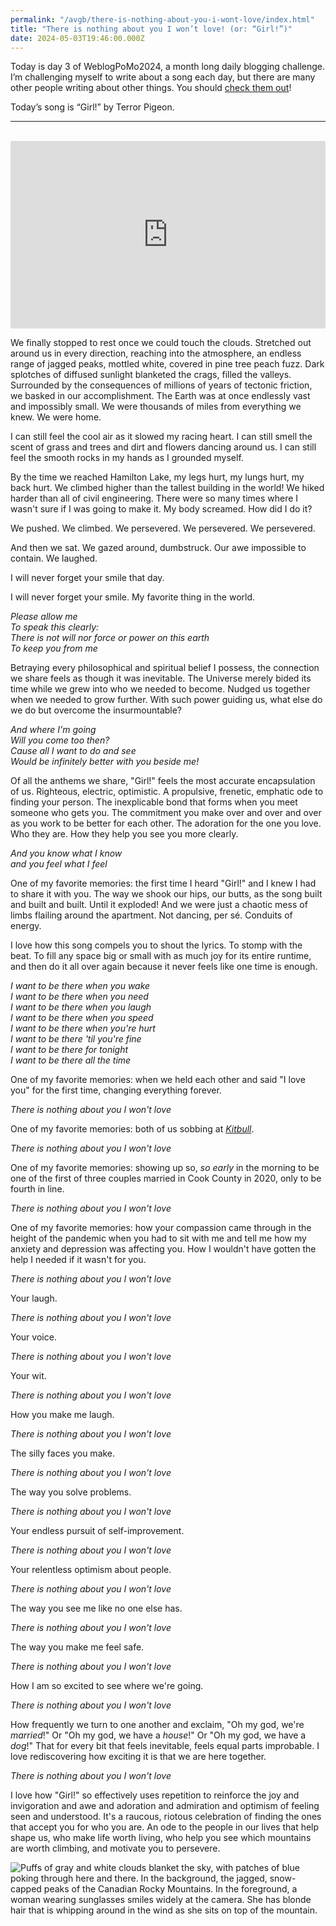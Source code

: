 ```yaml
---
permalink: "/avgb/there-is-nothing-about-you-i-wont-love/index.html"
title: "There is nothing about you I won’t love! (or: “Girl!”)"
date: 2024-05-03T19:46:00.000Z
---
```


Today is day 3 of WeblogPoMo2024, a month long daily blogging challenge. I’m challenging myself to write about a song each day, but there are many other people writing about other things. You should [check them out](https://weblog.anniegreens.lol/weblog-posting-month-2024/participators)!

Today’s song is “Girl!” by Terror Pigeon.

* * *
<br>
<iframe allow="autoplay" scrolling="no" src="https://w.soundcloud.com/player/?url=https%3A//api.soundcloud.com/tracks/164104389&amp;color=%23ff5500&amp;auto_play=false&amp;hide_related=false&amp;show_comments=true&amp;show_user=true&amp;show_reposts=false&amp;show_teaser=true&amp;visual=true&amp;wmode=opaque" width="100%" data-embed="true" frameborder="no" height="300"></iframe>

We finally stopped to rest once we could touch the clouds. Stretched out around us in every direction, reaching into the atmosphere, an endless range of jagged peaks, mottled white, covered in pine tree peach fuzz. Dark splotches of diffused sunlight blanketed the crags, filled the valleys. Surrounded by the consequences of millions of years of tectonic friction, we basked in our accomplishment. The Earth was at once endlessly vast and impossibly small. We were thousands of miles from everything we knew. We were home.

I can still feel the cool air as it slowed my racing heart. I can still smell the scent of grass and trees and dirt and flowers dancing around us. I can still feel the smooth rocks in my hands as I grounded myself.

By the time we reached Hamilton Lake, my legs hurt, my lungs hurt, my back hurt. We climbed higher than the tallest building in the world! We hiked harder than all of civil engineering. There were so many times where I wasn't sure if I was going to make it. My body screamed. How did I do it?

We pushed. We climbed. We persevered. We persevered. We persevered.

And then we sat. We gazed around, dumbstruck. Our awe impossible to contain. We laughed.

I will never forget your smile that day.

I will never forget your smile. My favorite thing in the world.

_Please allow me_  
_To speak this clearly:_  
_There is not will nor force or power on this earth_  
_To keep you from me_

Betraying every philosophical and spiritual belief I possess, the connection we share feels as though it was inevitable. The Universe merely bided its time while we grew into who we needed to become. Nudged us together when we needed to grow further. With such power guiding us, what else do we do but overcome the insurmountable?

_And where I'm going_  
_Will you come too then?_  
_Cause all I want to do and see_  
_Would be infinitely better with you beside me!_

Of all the anthems we share, "Girl!" feels the most accurate encapsulation of us. Righteous, electric, optimistic. A propulsive, frenetic, emphatic ode to finding your person. The inexplicable bond that forms when you meet someone who gets you. The commitment you make over and over and over as you work to be better for each other. The adoration for the one you love. Who they are. How they help you see you more clearly.

_And you know what I know_  
_and you feel what I feel_

One of my favorite memories: the first time I heard "Girl!" and I knew I had to share it with you. The way we shook our hips, our butts, as the song built and built and built. Until it exploded! And we were just a chaotic mess of limbs flailing around the apartment. Not dancing, per sé. Conduits of energy.

I love how this song compels you to shout the lyrics. To stomp with the beat. To fill any space big or small with as much joy for its entire runtime, and then do it all over again because it never feels like one time is enough.

_I want to be there when you wake_  
_I want to be there when you need_  
_I want to be there when you laugh_  
_I want to be there when you speed_  
_I want to be there when you're hurt_  
_I want to be there 'til you're fine_  
_I want to be there for tonight_  
_I want to be there all the time_

One of my favorite memories: when we held each other and said "I love you" for the first time, changing everything forever.

_There is nothing about you I won't love_

One of my favorite memories: both of us sobbing at _[Kitbull](https://www.youtube.com/watch?v=AZS5cgybKcI)_.

_There is nothing about you I won't love_

One of my favorite memories: showing up so, _so early_ in the morning to be one of the first of three couples married in Cook County in 2020, only to be fourth in line.

_There is nothing about you I won't love_

One of my favorite memories: how your compassion came through in the height of the pandemic when you had to sit with me and tell me how my anxiety and depression was affecting you. How I wouldn't have gotten the help I needed if it wasn't for you.

_There is nothing about you I won't love_

Your laugh.

_There is nothing about you I won't love_

Your voice.

_There is nothing about you I won't love_

Your wit.

_There is nothing about you I won't love_

How you make me laugh.

_There is nothing about you I won't love_

The silly faces you make.

_There is nothing about you I won't love_

The way you solve problems.

_There is nothing about you I won't love_

Your endless pursuit of self-improvement.

_There is nothing about you I won't love_

Your relentless optimism about people.

_There is nothing about you I won't love_

The way you see me like no one else has.

_There is nothing about you I won't love_

The way you make me feel safe.

_There is nothing about you I won't love_

How I am so excited to see where we're going.

_There is nothing about you I won't love_

How frequently we turn to one another and exclaim, "Oh my god, we're _married_!" Or "Oh my god, we have a _house_!" Or "Oh my god, we have a _dog_!" That for every bit that feels inevitable, feels equal parts improbable. I love rediscovering how exciting it is that we are here together.

_There is nothing about you I won't love_

I love how "Girl!" so effectively uses repetition to reinforce the joy and invigoration and awe and adoration and admiration and optimism of feeling seen and understood. It's a raucous, riotous celebration of finding the ones that accept you for who you are. An ode to the people in our lives that help shape us, who make life worth living, who help you see which mountains are worth climbing, and motivate you to persevere.



![Puffs of gray and white clouds blanket the sky, with patches of blue poking through here and there. In the background, the jagged, snow-capped peaks of the Canadian Rocky Mountains. In the foreground, a woman wearing sunglasses smiles widely at the camera. She has blonde hair that is whipping around in the wind as she sits on top of the mountain.](/assets/img/girl!.jpg)
